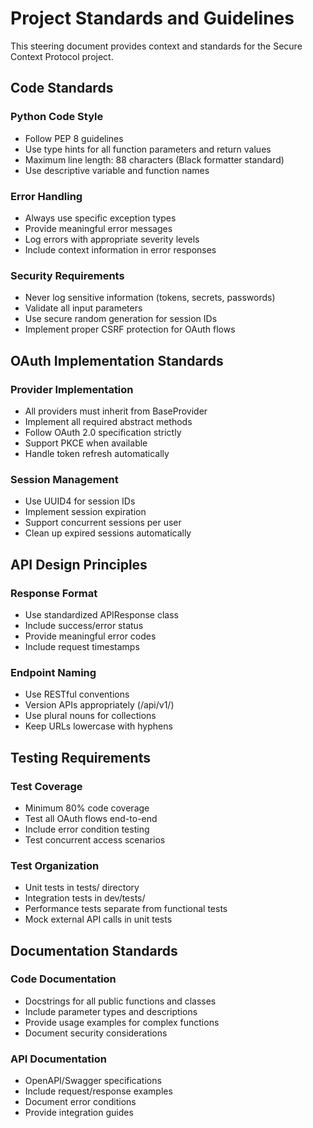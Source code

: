 # Project Standards and Guidelines

This steering document provides context and standards for the Secure Context Protocol project.

## Code Standards

### Python Code Style
- Follow PEP 8 guidelines
- Use type hints for all function parameters and return values
- Maximum line length: 88 characters (Black formatter standard)
- Use descriptive variable and function names

### Error Handling
- Always use specific exception types
- Provide meaningful error messages
- Log errors with appropriate severity levels
- Include context information in error responses

### Security Requirements
- Never log sensitive information (tokens, secrets, passwords)
- Validate all input parameters
- Use secure random generation for session IDs
- Implement proper CSRF protection for OAuth flows

## OAuth Implementation Standards

### Provider Implementation
- All providers must inherit from BaseProvider
- Implement all required abstract methods
- Follow OAuth 2.0 specification strictly
- Support PKCE when available
- Handle token refresh automatically

### Session Management
- Use UUID4 for session IDs
- Implement session expiration
- Support concurrent sessions per user
- Clean up expired sessions automatically

## API Design Principles

### Response Format
- Use standardized APIResponse class
- Include success/error status
- Provide meaningful error codes
- Include request timestamps

### Endpoint Naming
- Use RESTful conventions
- Version APIs appropriately (/api/v1/)
- Use plural nouns for collections
- Keep URLs lowercase with hyphens

## Testing Requirements

### Test Coverage
- Minimum 80% code coverage
- Test all OAuth flows end-to-end
- Include error condition testing
- Test concurrent access scenarios

### Test Organization
- Unit tests in tests/ directory
- Integration tests in dev/tests/
- Performance tests separate from functional tests
- Mock external API calls in unit tests

## Documentation Standards

### Code Documentation
- Docstrings for all public functions and classes
- Include parameter types and descriptions
- Provide usage examples for complex functions
- Document security considerations

### API Documentation
- OpenAPI/Swagger specifications
- Include request/response examples
- Document error conditions
- Provide integration guides